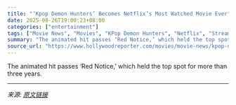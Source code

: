 ```yaml
---
title: "‘Kpop Demon Hunters’ Becomes Netflix’s Most Watched Movie Ever"
date: 2025-08-26T19:00:23+08:00
categories: ["entertainment"]
tags: ["Movie News", "Movies", "KPop Demon Hunters", "Netflix", "Streaming Ratings"]
summary: "The animated hit passes ‘Red Notice,’ which held the top spot for more than three years."
source_url: "https://www.hollywoodreporter.com/movies/movie-news/kpop-demon-hunters-netflix-no-1-movie-all-time-1236353877/"
---
```


The animated hit passes ‘Red Notice,’ which held the top spot for more than three years.

---

*来源: [原文链接](https://www.hollywoodreporter.com/movies/movie-news/kpop-demon-hunters-netflix-no-1-movie-all-time-1236353877/)*
